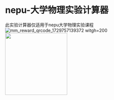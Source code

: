 # nepu-大学物理实验计算器
此实验计算器仅适用于nepu大学物理实验课程
![mm_reward_qrcode_1729757139372 witgh=200](https://github.com/user-attachments/assets/c5b10794-99c3-4ef5-8c06-59ba18f5910)
<img src="(https://github.com/QianBingning/nepu-/blob/main/mm_reward_qrcode_1729757139372.png)" width="200" height="200">
